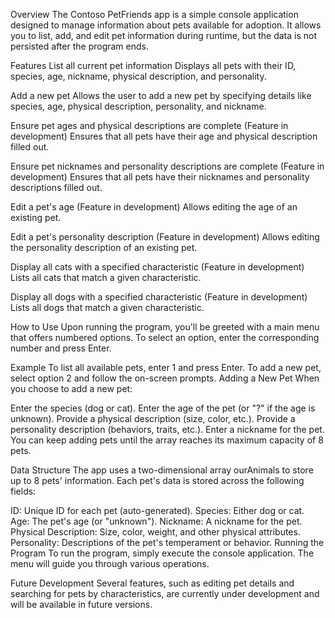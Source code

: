 Overview
The Contoso PetFriends app is a simple console application designed to manage information about pets available for adoption. It allows you to list, add, and edit pet information during runtime, but the data is not persisted after the program ends.

Features
List all current pet information
Displays all pets with their ID, species, age, nickname, physical description, and personality.

Add a new pet
Allows the user to add a new pet by specifying details like species, age, physical description, personality, and nickname.

Ensure pet ages and physical descriptions are complete
(Feature in development)
Ensures that all pets have their age and physical description filled out.

Ensure pet nicknames and personality descriptions are complete
(Feature in development)
Ensures that all pets have their nicknames and personality descriptions filled out.

Edit a pet's age
(Feature in development)
Allows editing the age of an existing pet.

Edit a pet's personality description
(Feature in development)
Allows editing the personality description of an existing pet.

Display all cats with a specified characteristic
(Feature in development)
Lists all cats that match a given characteristic.

Display all dogs with a specified characteristic
(Feature in development)
Lists all dogs that match a given characteristic.

How to Use
Upon running the program, you'll be greeted with a main menu that offers numbered options. To select an option, enter the corresponding number and press Enter.

Example
To list all available pets, enter 1 and press Enter.
To add a new pet, select option 2 and follow the on-screen prompts.
Adding a New Pet
When you choose to add a new pet:

Enter the species (dog or cat).
Enter the age of the pet (or "?" if the age is unknown).
Provide a physical description (size, color, etc.).
Provide a personality description (behaviors, traits, etc.).
Enter a nickname for the pet.
You can keep adding pets until the array reaches its maximum capacity of 8 pets.

Data Structure
The app uses a two-dimensional array ourAnimals to store up to 8 pets' information. Each pet's data is stored across the following fields:

ID: Unique ID for each pet (auto-generated).
Species: Either dog or cat.
Age: The pet's age (or "unknown").
Nickname: A nickname for the pet.
Physical Description: Size, color, weight, and other physical attributes.
Personality: Descriptions of the pet's temperament or behavior.
Running the Program
To run the program, simply execute the console application. The menu will guide you through various operations.

Future Development
Several features, such as editing pet details and searching for pets by characteristics, are currently under development and will be available in future versions.
